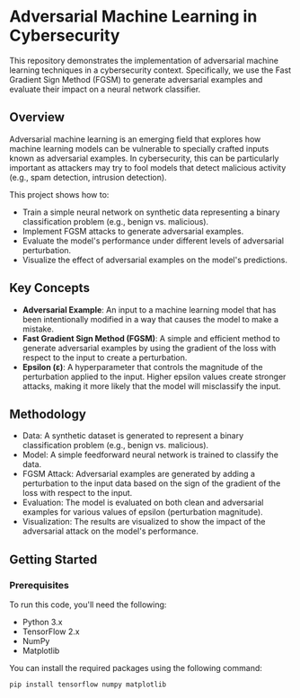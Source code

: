# Adversarial Machine Learning in Cybersecurity

This repository demonstrates the implementation of adversarial machine learning techniques in a cybersecurity context. Specifically, we use the Fast Gradient Sign Method (FGSM) to generate adversarial examples and evaluate their impact on a neural network classifier.

## Overview

Adversarial machine learning is an emerging field that explores how machine learning models can be vulnerable to specially crafted inputs known as adversarial examples. In cybersecurity, this can be particularly important as attackers may try to fool models that detect malicious activity (e.g., spam detection, intrusion detection).

This project shows how to:
- Train a simple neural network on synthetic data representing a binary classification problem (e.g., benign vs. malicious).
- Implement FGSM attacks to generate adversarial examples.
- Evaluate the model's performance under different levels of adversarial perturbation.
- Visualize the effect of adversarial examples on the model's predictions.

## Key Concepts

- **Adversarial Example**: An input to a machine learning model that has been intentionally modified in a way that causes the model to make a mistake.
- **Fast Gradient Sign Method (FGSM)**: A simple and efficient method to generate adversarial examples by using the gradient of the loss with respect to the input to create a perturbation.
- **Epsilon (ε)**: A hyperparameter that controls the magnitude of the perturbation applied to the input. Higher epsilon values create stronger attacks, making it more likely that the model will misclassify the input.


## Methodology
- Data: A synthetic dataset is generated to represent a binary classification problem (e.g., benign vs. malicious).
- Model: A simple feedforward neural network is trained to classify the data.
- FGSM Attack: Adversarial examples are generated by adding a perturbation to the input data based on the sign of the gradient of the loss with respect to the input.
- Evaluation: The model is evaluated on both clean and adversarial examples for various values of epsilon (perturbation magnitude).
- Visualization: The results are visualized to show the impact of the adversarial attack on the model's performance.
  
## Getting Started

### Prerequisites

To run this code, you'll need the following:
- Python 3.x
- TensorFlow 2.x
- NumPy
- Matplotlib

You can install the required packages using the following command:

```bash
pip install tensorflow numpy matplotlib


